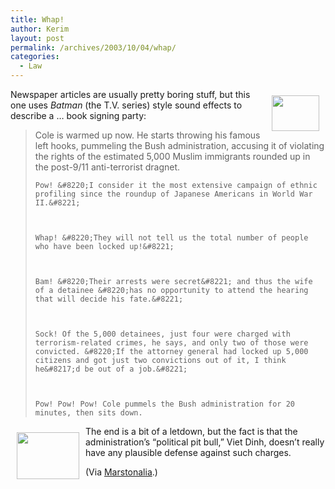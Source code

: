 ```yaml
---
title: Whap!
author: Kerim
layout: post
permalink: /archives/2003/10/04/whap/
categories:
  - Law
---
```

<img src="http://test.oxus.net/images/images.jpg" height="57" width="76" align="right" border="0" hspace="10" vspace="10" />Newspaper articles are usually pretty boring stuff, but this one uses *Batman* (the T.V. series) style sound effects to describe a &#8230; book signing party:


>   Cole is warmed up now. He starts throwing his famous left hooks, pummeling the Bush administration, accusing it of violating the rights of the estimated 5,000 Muslim immigrants rounded up in the post-9/11 anti-terrorist dragnet. 
>   
>   
>     Pow! &#8220;I consider it the most extensive campaign of ethnic profiling since the roundup of Japanese Americans in World War II.&#8221;
>   
>   
>   
>     Whap! &#8220;They will not tell us the total number of people who have been locked up!&#8221;
>   
>   
>   
>     Bam! &#8220;Their arrests were secret&#8221; and thus the wife of a detainee &#8220;has no opportunity to attend the hearing that will decide his fate.&#8221;
>   
>   
>   
>     Sock! Of the 5,000 detainees, just four were charged with terrorism-related crimes, he says, and only two of those were convicted. &#8220;If the attorney general had locked up 5,000 citizens and got just two convictions out of it, I think he&#8217;d be out of a job.&#8221;
>   
>   
>   
>     Pow! Pow! Pow! Cole pummels the Bush administration for 20 minutes, then sits down.
>   


<img src="http://test.oxus.net/images/pow3.gif" height="75" width="100" align="left" border="0" hspace="10" vspace="10" />The end is a bit of a letdown, but the fact is that the administration&#8217;s &#8220;political pit bull,&#8221; Viet Dinh, doesn&#8217;t really have any plausible defense against such charges.

(Via <a href="http://marston.blogspot.com/archives/2003_09_28_marston_archive.html#106511710233633366" onclick="_gaq.push(['_trackEvent', 'outbound-article', 'http://marston.blogspot.com/archives/2003_09_28_marston_archive.html#106511710233633366', 'Marstonalia']);" >Marstonalia</a>.)

